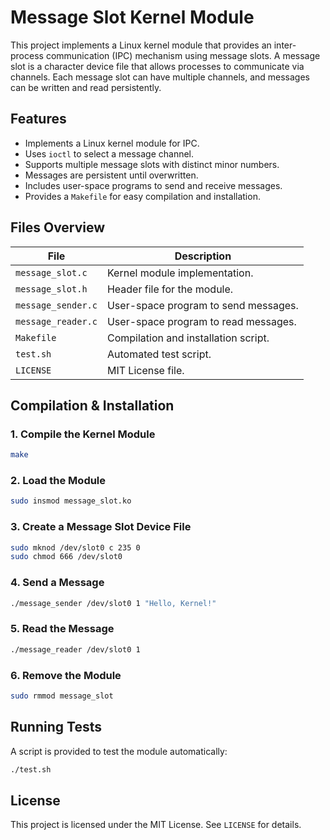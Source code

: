 # Message Slot Kernel Module

This project implements a Linux kernel module that provides an inter-process communication (IPC) mechanism using message slots. A message slot is a character device file that allows processes to communicate via channels. Each message slot can have multiple channels, and messages can be written and read persistently.

## Features
- Implements a Linux kernel module for IPC.
- Uses `ioctl` to select a message channel.
- Supports multiple message slots with distinct minor numbers.
- Messages are persistent until overwritten.
- Includes user-space programs to send and receive messages.
- Provides a `Makefile` for easy compilation and installation.

## Files Overview

| File | Description |
|------|-------------|
| `message_slot.c` | Kernel module implementation. |
| `message_slot.h` | Header file for the module. |
| `message_sender.c` | User-space program to send messages. |
| `message_reader.c` | User-space program to read messages. |
| `Makefile` | Compilation and installation script. |
| `test.sh` | Automated test script. |
| `LICENSE` | MIT License file. |

## Compilation & Installation

### 1. Compile the Kernel Module
```bash
make
```

### 2. Load the Module
```bash
sudo insmod message_slot.ko
```

### 3. Create a Message Slot Device File
```bash
sudo mknod /dev/slot0 c 235 0
sudo chmod 666 /dev/slot0
```

### 4. Send a Message
```bash
./message_sender /dev/slot0 1 "Hello, Kernel!"
```

### 5. Read the Message
```bash
./message_reader /dev/slot0 1
```

### 6. Remove the Module
```bash
sudo rmmod message_slot
```

## Running Tests
A script is provided to test the module automatically:
```bash
./test.sh
```

## License
This project is licensed under the MIT License. See `LICENSE` for details.

